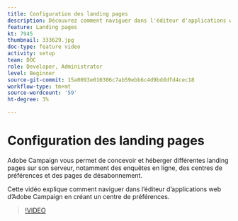```yaml
---
title: Configuration des landing pages
description: Découvrez comment naviguer dans l'éditeur d'applications web en créant un centre de préférences.
feature: Landing pages
kt: 7945
thumbnail: 333629.jpg
doc-type: feature video
activity: setup
team: DOC
role: Developer, Administrator
level: Beginner
source-git-commit: 15a0093e010306c7ab59ebb6c4d9bdddfd4cec18
workflow-type: tm+mt
source-wordcount: '59'
ht-degree: 3%

---
```



# Configuration des landing pages

Adobe Campaign vous permet de concevoir et héberger différentes landing pages sur son serveur, notamment des enquêtes en ligne, des centres de préférences et des pages de désabonnement.

Cette vidéo explique comment naviguer dans l’éditeur d’applications web d’Adobe Campaign en créant un centre de préférences.

>[!VIDEO](https://video.tv.adobe.com/v/333629?quality=12)
